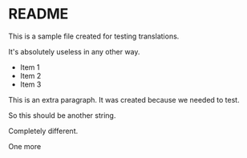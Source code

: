 # README

This is a sample file created for testing translations.

It's absolutely useless in any other way.

- Item 1
- Item 2
- Item 3

This is an extra paragraph. It was created because we needed to test.

So this should be another string.

Completely different.

One more
